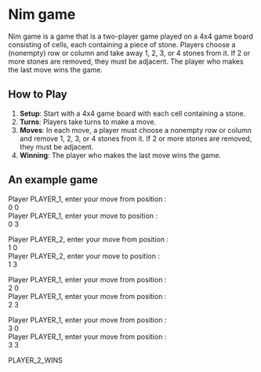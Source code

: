 
# Nim game

 Nim game is a game that is a two-player game played  on a 4x4 game board consisting of cells, each containing a piece of stone. Players choose a (nonempty) row or column and take away 1, 2, 3, or 4 stones from it. If 2 or more stones are removed, they must be adjacent. The player who makes the last move wins the game.

## How to Play

1. **Setup**: Start with a 4x4 game board with each cell containing a stone.
2. **Turns**: Players take turns to make a move.
3. **Moves**: In each move, a player must choose a nonempty row or column and remove 1, 2, 3, or 4 stones from it. If 2 or more stones are removed, they must be adjacent.
4. **Winning**: The player who makes the last move wins the game.


## An example game



Player PLAYER_1, enter your move from position : <br>
0 0 <br>
Player PLAYER_1, enter your move to position :  <br>
0 3

Player PLAYER_2, enter your move from position : <br>
1 0 <br>
Player PLAYER_2, enter your move to position : <br>
1 3

Player PLAYER_1, enter your move from position : <br>
2 0 <br>
Player PLAYER_1, enter your move from position : <br>
2 3

Player PLAYER_1, enter your move from position : <br>
3 0 <br>
Player PLAYER_1, enter your move from position : <br>
3 3

PLAYER_2_WINS



